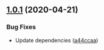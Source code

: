 ## [1.0.1](https://github.com/krdlab/daab-session/compare/v1.0.0...v1.0.1) (2020-04-21)


### Bug Fixes

* Update dependencies ([a44ccaa](https://github.com/krdlab/daab-session/commit/a44ccaa131eb6d480c67a24afe92c4df2fc6cc0d))
